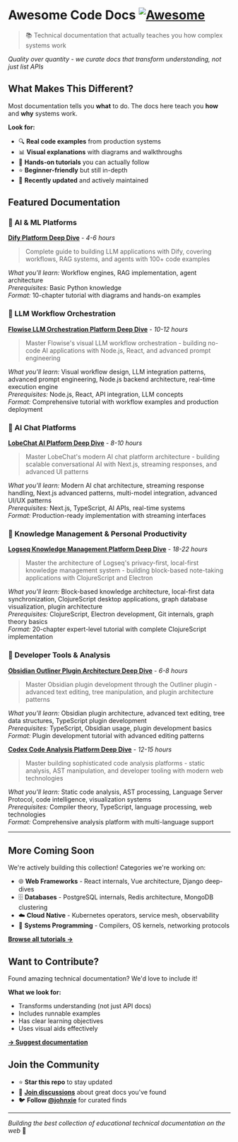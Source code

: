 # Awesome Code Docs [![Awesome](https://awesome.re/badge.svg)](https://awesome.re)

> 📚 Technical documentation that actually teaches you how complex systems work

*Quality over quantity - we curate docs that transform understanding, not just list APIs*

## What Makes This Different?

Most documentation tells you **what** to do. The docs here teach you **how** and **why** systems work.

**Look for:**
- 🔍 **Real code examples** from production systems  
- 📊 **Visual explanations** with diagrams and walkthroughs
- 🎯 **Hands-on tutorials** you can actually follow
- ⭐ **Beginner-friendly** but still in-depth
- 🔄 **Recently updated** and actively maintained

## Featured Documentation

### 🤖 AI & ML Platforms

**[Dify Platform Deep Dive](tutorials/dify-platform-deep-dive/)** - *4-6 hours*
> Complete guide to building LLM applications with Dify, covering workflows, RAG systems, and agents with 100+ code examples

*What you'll learn:* Workflow engines, RAG implementation, agent architecture  
*Prerequisites:* Basic Python knowledge  
*Format:* 10-chapter tutorial with diagrams and hands-on examples

### 🤖 LLM Workflow Orchestration

**[Flowise LLM Orchestration Platform Deep Dive](tutorials/flowise-llm-orchestration/)** - *10-12 hours*
> Master Flowise's visual LLM workflow orchestration - building no-code AI applications with Node.js, React, and advanced prompt engineering

*What you'll learn:* Visual workflow design, LLM integration patterns, advanced prompt engineering, Node.js backend architecture, real-time execution engine  
*Prerequisites:* Node.js, React, API integration, LLM concepts  
*Format:* Comprehensive tutorial with workflow examples and production deployment

### 💬 AI Chat Platforms

**[LobeChat AI Platform Deep Dive](tutorials/lobechat-ai-platform/)** - *8-10 hours*
> Master LobeChat's modern AI chat platform architecture - building scalable conversational AI with Next.js, streaming responses, and advanced UI patterns

*What you'll learn:* Modern AI chat architecture, streaming response handling, Next.js advanced patterns, multi-model integration, advanced UI/UX patterns  
*Prerequisites:* Next.js, TypeScript, AI APIs, real-time systems  
*Format:* Production-ready implementation with streaming interfaces

### 🧠 Knowledge Management & Personal Productivity

**[Logseq Knowledge Management Platform Deep Dive](tutorials/logseq-knowledge-management/)** - *18-22 hours*
> Master the architecture of Logseq's privacy-first, local-first knowledge management system - building block-based note-taking applications with ClojureScript and Electron

*What you'll learn:* Block-based knowledge architecture, local-first data synchronization, ClojureScript desktop applications, graph database visualization, plugin architecture  
*Prerequisites:* ClojureScript, Electron development, Git internals, graph theory basics  
*Format:* 20-chapter expert-level tutorial with complete ClojureScript implementation

### 🔧 Developer Tools & Analysis

**[Obsidian Outliner Plugin Architecture Deep Dive](tutorials/obsidian-outliner-plugin/)** - *6-8 hours*
> Master Obsidian plugin development through the Outliner plugin - advanced text editing, tree manipulation, and plugin architecture patterns

*What you'll learn:* Obsidian plugin architecture, advanced text editing, tree data structures, TypeScript plugin development  
*Prerequisites:* TypeScript, Obsidian usage, plugin development basics  
*Format:* Plugin development tutorial with advanced editing patterns

**[Codex Code Analysis Platform Deep Dive](tutorials/codex-analysis-platform/)** - *12-15 hours*
> Master building sophisticated code analysis platforms - static analysis, AST manipulation, and developer tooling with modern web technologies

*What you'll learn:* Static code analysis, AST processing, Language Server Protocol, code intelligence, visualization systems  
*Prerequisites:* Compiler theory, TypeScript, language processing, web technologies  
*Format:* Comprehensive analysis platform with multi-language support

---

## More Coming Soon

We're actively building this collection! Categories we're working on:

- 🌐 **Web Frameworks** - React internals, Vue architecture, Django deep-dives
- 🗄️ **Databases** - PostgreSQL internals, Redis architecture, MongoDB clustering  
- ☁️ **Cloud Native** - Kubernetes operators, service mesh, observability
- 🔧 **Systems Programming** - Compilers, OS kernels, networking protocols

**[Browse all tutorials →](tutorials/)**

## Want to Contribute?

Found amazing technical documentation? We'd love to include it!

**What we look for:**
- Transforms understanding (not just API docs)
- Includes runnable examples
- Has clear learning objectives
- Uses visual aids effectively

**[→ Suggest documentation](https://github.com/johnxie/awesome-code-docs/issues/new?template=new-entry.md)**

## Join the Community

- ⭐ **Star this repo** to stay updated
- 💬 **[Join discussions](https://github.com/johnxie/awesome-code-docs/discussions)** about great docs you've found
- 🐦 **Follow [@johnxie](https://twitter.com/johnxie)** for curated finds

---

*Building the best collection of educational technical documentation on the web* 🚀